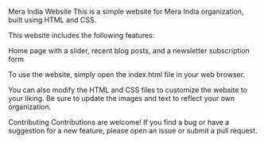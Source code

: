 Mera India Website
This is a simple website for Mera India organization, built using HTML and CSS.

This website includes the following features:

Home page with a slider, recent blog posts, and a newsletter subscription form

To use the website, simply open the index.html file in your web browser.

You can also modify the HTML and CSS files to customize the website to your liking. Be sure to update the images and text to reflect your own organization.

Contributing
Contributions are welcome! If you find a bug or have a suggestion for a new feature, please open an issue or submit a pull request.



